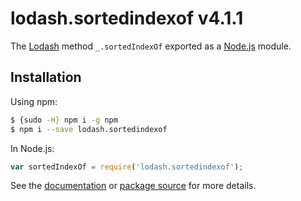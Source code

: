 # lodash.sortedindexof v4.1.1

The [Lodash](https://lodash.com/) method `_.sortedIndexOf` exported as a [Node.js](https://nodejs.org/) module.

## Installation

Using npm:
```bash
$ {sudo -H} npm i -g npm
$ npm i --save lodash.sortedindexof
```

In Node.js:
```js
var sortedIndexOf = require('lodash.sortedindexof');
```

See the [documentation](https://lodash.com/docs#sortedIndexOf) or [package source](https://github.com/lodash/lodash/blob/4.1.1-npm-packages/lodash.sortedindexof) for more details.
